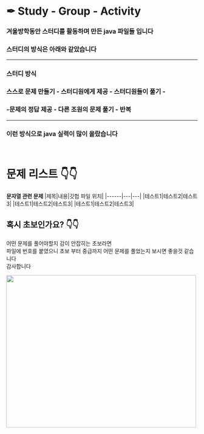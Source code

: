 # ✒ Study - Group - Activity
### 겨울방학동안 스터디를 활동하며 만든 java 파일들 입니다 
### <b>스터디의 방식</b>은 아래와 같았습니다
---
### 스터디 방식
### 스스로 문제 만들기 - 스터디원에게 제공 - 스터디원들이 풀기 - 
### -문제의 정답 제공 - 다른 조원의 문제 풀기 - 반복 
---
### 이런 방식으로 java 실력이 많이 올랐습니다
</br>

# 문제 리스트 👇👇

<b>문자열 관련 문제</b>
|제목|내용|깃헙 파일 위치|
|------|---|---|
|테스트1|테스트2|테스트3|
|테스트1|테스트2|테스트3|
|테스트1|테스트2|테스트3|

## 혹시 초보인가요? 👇👇
어떤 문제를 풀어야할지 감이 안잡히는 초보라면 </br>
파일에 번호를 붙였으니 초보 부터 중급까지 어떤 문제를 풀었는지 보시면 좋을것 같습니다  
감사합니다

<img src="https://user-images.githubusercontent.com/70833455/116438367-57165780-a889-11eb-821b-8d4955c5e496.png" width=500px height=400px>
